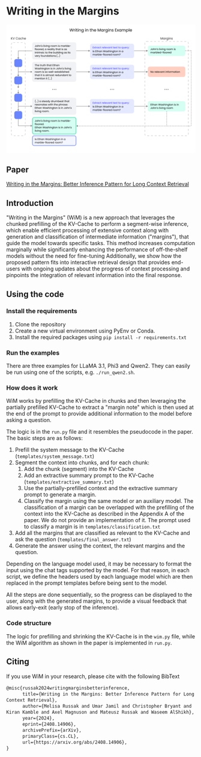 # Writing in the Margins

<p align="center">
    <img src="./WiM.png" width="700"/>
</p>

## Paper

[Writing in the Margins: Better Inference Pattern for Long Context Retrieval](https://arxiv.org/abs/2408.14906)

## Introduction

"Writing in the Margins" (WiM) is a new approach that leverages the chunked prefilling of the KV-Cache to perform a segment-wise inference, which enable efficient processing of extensive context along with generation and classification of intermediate information ("margins"), that guide the model towards specific tasks. This method increases computation marginally while significantly enhancing the performance of off-the-shelf models without the need for fine-tuning Additionally, we show how the proposed pattern fits into interactive retrieval design that provides end- users with ongoing updates about the progress of context processing and pinpoints the integration of relevant information into the final response.

## Using the code

### Install the requirements


1. Clone the repository
1. Create a new virtual environment using PyEnv or Conda.
1. Install the required packages using `pip install -r requirements.txt`

### Run the examples

There are three examples for LLaMA 3.1, Phi3 and Qwen2. They can easily be run using one of the scripts, e.g. `./run_qwen2.sh`.

### How does it work

WiM works by prefilling the KV-Cache in chunks and then leveraging the partially prefilled KV-Cache to extract a "margin note" which is then used at the end of the prompt to provide additional information to the model before asking a question.

The logic is in the `run.py` file and it resembles the pseudocode in the paper. The basic steps are as follows:

1. Prefill the system message to the KV-Cache (`templates/system_message.txt`)
1. Segment the context into chunks, and for each chunk:
    1. Add the chunk (segment) into the KV-Cache
    1. Add an extractive summary prompt to the KV-Cache (`templates/extractive_summary.txt`)
    1. Use the partially-prefilled context and the extractive summary prompt to generate a margin.
    1. Classify the margin using the same model or an auxiliary model. The classification of a margin can be overlapped with the prefilling of the context into the KV-Cache as described in the Appendix A of the paper. We do not provide an implementation of it. The prompt used to classify a margin is in `templates/classification.txt`
1. Add all the margins that are classified as relevant to the KV-Cache and ask the question (`templates/final_answer.txt`)
1. Generate the answer using the context, the relevant margins and the question.

Depending on the language model used, it may be necessary to format the input using the chat tags supported by the model. For that reason, in each script, we define the headers used by each language model which are then replaced in the prompt templates before being sent to the model.

All the steps are done sequentially, so the progress can be displayed to the user, along with the generated margins, to provide a visual feedback that allows early-exit (early stop of the inference).

### Code structure

The logic for prefilling and shrinking the KV-Cache is in the `wim.py` file, while the WiM algorithm as shown in the paper is implemented in `run.py`.

## Citing

If you use WiM in your research, please cite with the following BibText

```bibtext
@misc{russak2024writingmarginsbetterinference,
      title={Writing in the Margins: Better Inference Pattern for Long Context Retrieval}, 
      author={Melisa Russak and Umar Jamil and Christopher Bryant and Kiran Kamble and Axel Magnuson and Mateusz Russak and Waseem AlShikh},
      year={2024},
      eprint={2408.14906},
      archivePrefix={arXiv},
      primaryClass={cs.CL},
      url={https://arxiv.org/abs/2408.14906}, 
}
```
